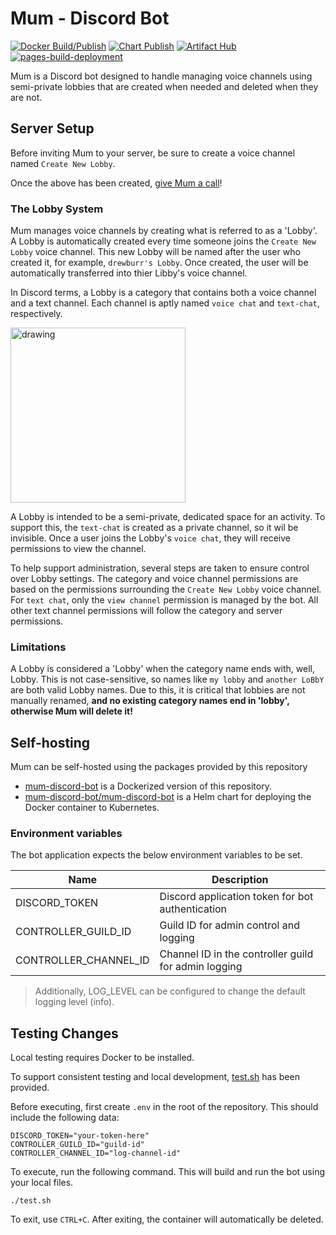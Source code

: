 # Mum - Discord Bot

[![Docker Build/Publish](https://github.com/drewburr-labs/mum-discord-bot/actions/workflows/docker-publish.yml/badge.svg)](https://github.com/drewburr-labs/mum-discord-bot/actions/workflows/docker-publish.yml) [![Chart Publish](https://github.com/drewburr-labs/mum-discord-bot/actions/workflows/helm-publish.yml/badge.svg)](https://github.com/drewburr-labs/mum-discord-bot/actions/workflows/helm-publish.yml)
[![Artifact Hub](https://img.shields.io/endpoint?url=https://artifacthub.io/badge/repository/mum-discord-bot)](https://artifacthub.io/packages/search?repo=mum-discord-bot) [![pages-build-deployment](https://github.com/drewburr-labs/mum-discord-bot/actions/workflows/pages/pages-build-deployment/badge.svg)](https://github.com/drewburr-labs/mum-discord-bot/actions/workflows/pages/pages-build-deployment)

Mum is a Discord bot designed to handle managing voice channels using semi-private lobbies that are created when needed and deleted when they are not.

## Server Setup

Before inviting Mum to your server, be sure to create a voice channel named `Create New Lobby`.

Once the above has been created, [give Mum a call](https://discord.com/api/oauth2/authorize?client_id=754124084769587213&permissions=2164337744&redirect_uri=https%3A%2F%2Fdiscord.com%2Foauth2%2Fauthorize&scope=bot%20applications.commands)!

### The Lobby System

Mum manages voice channels by creating what is referred to as a 'Lobby'. A Lobby is automatically created every time someone joins the `Create New Lobby` voice channel. This new Lobby will be named after the user who created it, for example, `drewburr's Lobby`. Once created, the user will be automatically transferred into thier Libby's voice channel.

In Discord terms, a Lobby is a category that contains both a voice channel and a text channel. Each channel is aptly named `voice chat` and `text-chat`, respectively.

<img src="https://raw.githubusercontent.com/drewburr-labs/mum-discord-bot/main/docs/lobby-example.png" alt="drawing" width="280"/>

A Lobby is intended to be a semi-private, dedicated space for an activity. To support this, the `text-chat` is created as a private channel, so it wil be invisible. Once a user joins the Lobby's `voice chat`, they will receive permissions to view the channel.

To help support administration, several steps are taken to ensure control over Lobby settings. The category and voice channel permissions are based on the permissions surrounding the `Create New Lobby` voice channel. For `text chat`, only the `view channel` permission is managed by the bot. All other text channel permissions will follow the category and server permissions.

### Limitations

A Lobby is considered a 'Lobby' when the category name ends with, well, Lobby. This is not case-sensitive, so names like `my lobby` and `another LoBbY` are both valid Lobby names. Due to this, it is critical that lobbies are not manually renamed, **and no existing category names end in 'lobby', otherwise Mum will delete it!**

## Self-hosting

Mum can be self-hosted using the packages provided by this repository

- [mum-discord-bot](https://github.com/drewburr-labs/mum-discord-bot/pkgs/container/mum-discord-bot) is a Dockerized version of this repository.
- [mum-discord-bot/mum-discord-bot](https://github.com/drewburr-labs/mum-discord-bot/pkgs/container/mum-discord-bot%2Fmum-discord-bot) is a Helm chart for deploying the Docker container to Kubernetes.

### Environment variables

The bot application expects the below environment variables to be set.

| Name                  | Description                                          |
| --------------------- | ---------------------------------------------------- |
| DISCORD_TOKEN         | Discord application token for bot authentication     |
| CONTROLLER_GUILD_ID   | Guild ID for admin control and logging               |
| CONTROLLER_CHANNEL_ID | Channel ID in the controller guild for admin logging |

> Additionally, LOG_LEVEL can be configured to change the default logging level (info).

## Testing Changes

Local testing requires Docker to be installed.

To support consistent testing and local development, [test.sh](./test.sh) has been provided.

Before executing, first create `.env` in the root of the repository. This should include the following data:

```text
DISCORD_TOKEN="your-token-here"
CONTROLLER_GUILD_ID="guild-id"
CONTROLLER_CHANNEL_ID="log-channel-id"
```

To execute, run the following command. This will build and run the bot using your local files.

```shell
./test.sh
```

To exit, use `CTRL+C`. After exiting, the container will automatically be deleted.
